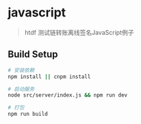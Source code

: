 # javascript

> htdf 测试链转账离线签名JavaScript例子

## Build Setup

``` bash
# 安装依赖
npm install || cnpm install

# 启动服务
node src/server/index.js && npm run dev

# 打包
npm run build

```

